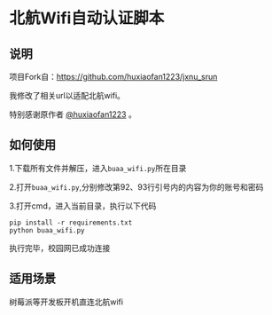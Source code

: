 # 北航Wifi自动认证脚本

## 说明

项目Fork自：https://github.com/huxiaofan1223/jxnu_srun

我修改了相关url以适配北航wifi。

特别感谢原作者 [@huxiaofan1223](https://github.com/huxiaofan1223) 。

## 如何使用

1.下载所有文件并解压，进入`buaa_wifi.py`所在目录

2.打开`buaa_wifi.py`,分别修改第92、93行引号内的内容为你的账号和密码

3.打开cmd，进入当前目录，执行以下代码

~~~
pip install -r requirements.txt
python buaa_wifi.py
~~~

执行完毕，校园网已成功连接

## 适用场景

树莓派等开发板开机直连北航wifi
